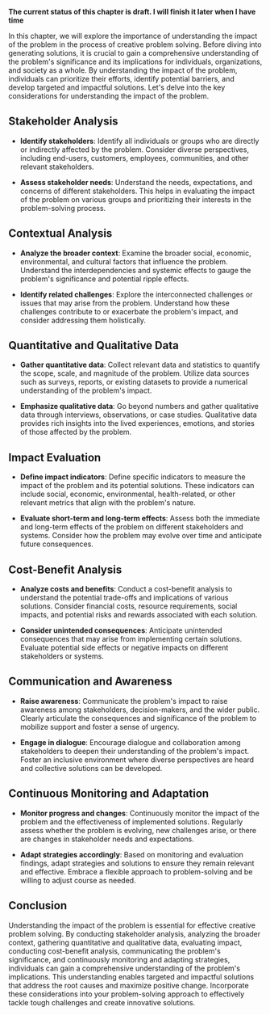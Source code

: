 **The current status of this chapter is draft. I will finish it later when I have time**

In this chapter, we will explore the importance of understanding the impact of the problem in the process of creative problem solving. Before diving into generating solutions, it is crucial to gain a comprehensive understanding of the problem's significance and its implications for individuals, organizations, and society as a whole. By understanding the impact of the problem, individuals can prioritize their efforts, identify potential barriers, and develop targeted and impactful solutions. Let's delve into the key considerations for understanding the impact of the problem.

Stakeholder Analysis
--------------------

* **Identify stakeholders**: Identify all individuals or groups who are directly or indirectly affected by the problem. Consider diverse perspectives, including end-users, customers, employees, communities, and other relevant stakeholders.

* **Assess stakeholder needs**: Understand the needs, expectations, and concerns of different stakeholders. This helps in evaluating the impact of the problem on various groups and prioritizing their interests in the problem-solving process.

Contextual Analysis
-------------------

* **Analyze the broader context**: Examine the broader social, economic, environmental, and cultural factors that influence the problem. Understand the interdependencies and systemic effects to gauge the problem's significance and potential ripple effects.

* **Identify related challenges**: Explore the interconnected challenges or issues that may arise from the problem. Understand how these challenges contribute to or exacerbate the problem's impact, and consider addressing them holistically.

Quantitative and Qualitative Data
---------------------------------

* **Gather quantitative data**: Collect relevant data and statistics to quantify the scope, scale, and magnitude of the problem. Utilize data sources such as surveys, reports, or existing datasets to provide a numerical understanding of the problem's impact.

* **Emphasize qualitative data**: Go beyond numbers and gather qualitative data through interviews, observations, or case studies. Qualitative data provides rich insights into the lived experiences, emotions, and stories of those affected by the problem.

Impact Evaluation
-----------------

* **Define impact indicators**: Define specific indicators to measure the impact of the problem and its potential solutions. These indicators can include social, economic, environmental, health-related, or other relevant metrics that align with the problem's nature.

* **Evaluate short-term and long-term effects**: Assess both the immediate and long-term effects of the problem on different stakeholders and systems. Consider how the problem may evolve over time and anticipate future consequences.

Cost-Benefit Analysis
---------------------

* **Analyze costs and benefits**: Conduct a cost-benefit analysis to understand the potential trade-offs and implications of various solutions. Consider financial costs, resource requirements, social impacts, and potential risks and rewards associated with each solution.

* **Consider unintended consequences**: Anticipate unintended consequences that may arise from implementing certain solutions. Evaluate potential side effects or negative impacts on different stakeholders or systems.

Communication and Awareness
---------------------------

* **Raise awareness**: Communicate the problem's impact to raise awareness among stakeholders, decision-makers, and the wider public. Clearly articulate the consequences and significance of the problem to mobilize support and foster a sense of urgency.

* **Engage in dialogue**: Encourage dialogue and collaboration among stakeholders to deepen their understanding of the problem's impact. Foster an inclusive environment where diverse perspectives are heard and collective solutions can be developed.

Continuous Monitoring and Adaptation
------------------------------------

* **Monitor progress and changes**: Continuously monitor the impact of the problem and the effectiveness of implemented solutions. Regularly assess whether the problem is evolving, new challenges arise, or there are changes in stakeholder needs and expectations.

* **Adapt strategies accordingly**: Based on monitoring and evaluation findings, adapt strategies and solutions to ensure they remain relevant and effective. Embrace a flexible approach to problem-solving and be willing to adjust course as needed.

Conclusion
----------

Understanding the impact of the problem is essential for effective creative problem solving. By conducting stakeholder analysis, analyzing the broader context, gathering quantitative and qualitative data, evaluating impact, conducting cost-benefit analysis, communicating the problem's significance, and continuously monitoring and adapting strategies, individuals can gain a comprehensive understanding of the problem's implications. This understanding enables targeted and impactful solutions that address the root causes and maximize positive change. Incorporate these considerations into your problem-solving approach to effectively tackle tough challenges and create innovative solutions.
